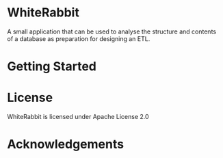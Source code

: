 WhiteRabbit
===========

A small application that can be used to analyse the structure and contents of a database as preparation for designing an ETL.

Getting Started
===============

License
=======
WhiteRabbit is licensed under Apache License 2.0


Acknowledgements
================
